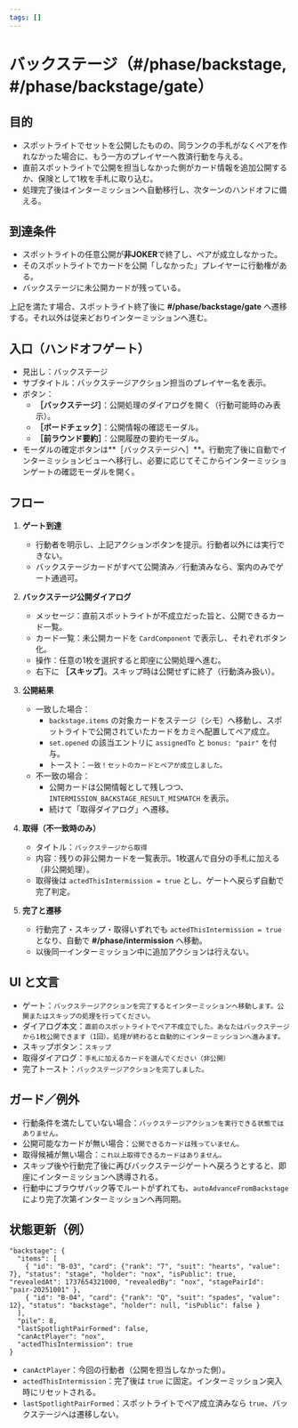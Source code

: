 ```yaml
---
tags: []
---
```


# バックステージ（#/phase/backstage, #/phase/backstage/gate）

## 目的

- スポットライトでセットを公開したものの、同ランクの手札がなくペアを作れなかった場合に、もう一方のプレイヤーへ救済行動を与える。
- 直前スポットライトで公開を担当しなかった側がカード情報を追加公開するか、保険として1枚を手札に取り込む。
- 処理完了後はインターミッションへ自動移行し、次ターンのハンドオフに備える。

## 到達条件

- スポットライトの任意公開が**非JOKER**で終了し、ペアが成立しなかった。
- そのスポットライトでカードを公開「しなかった」プレイヤーに行動権がある。
- バックステージに未公開カードが残っている。

上記を満たす場合、スポットライト終了後に **#/phase/backstage/gate** へ遷移する。それ以外は従来どおりインターミッションへ進む。

## 入口（ハンドオフゲート）

- 見出し：バックステージ
- サブタイトル：バックステージアクション担当のプレイヤー名を表示。
- ボタン：
  - **［バックステージ］**：公開処理のダイアログを開く（行動可能時のみ表示）。
  - **［ボードチェック］**：公開情報の確認モーダル。
  - **［前ラウンド要約］**：公開履歴の要約モーダル。
- モーダルの確定ボタンは**［バックステージへ］**。行動完了後に自動でインターミッションビューへ移行し、必要に応じてそこからインターミッションゲートの確認モーダルを開く。

## フロー

1. **ゲート到達**
   - 行動者を明示し、上記アクションボタンを提示。行動者以外には実行できない。
   - バックステージカードがすべて公開済み／行動済みなら、案内のみでゲート通過可。

2. **バックステージ公開ダイアログ**
   - メッセージ：直前スポットライトが不成立だった旨と、公開できるカード一覧。
   - カード一覧：未公開カードを `CardComponent` で表示し、それぞれボタン化。
   - 操作：任意の1枚を選択すると即座に公開処理へ進む。
   - 右下に **［スキップ］**。スキップ時は公開せずに終了（行動済み扱い）。

3. **公開結果**
   - 一致した場合：
     - `backstage.items` の対象カードをステージ（シモ）へ移動し、スポットライトで公開されていたカードをカミへ配置してペア成立。
     - `set.opened` の該当エントリに `assignedTo` と `bonus: "pair"` を付与。
     - トースト：`一致！セットのカードとペアが成立しました。`
   - 不一致の場合：
     - 公開カードは公開情報として残しつつ、`INTERMISSION_BACKSTAGE_RESULT_MISMATCH` を表示。
     - 続けて「取得ダイアログ」へ遷移。

4. **取得（不一致時のみ）**
   - タイトル：`バックステージから取得`
   - 内容：残りの非公開カードを一覧表示。1枚選んで自分の手札に加える（非公開処理）。
   - 取得後は `actedThisIntermission = true` とし、ゲートへ戻らず自動で完了判定。

5. **完了と遷移**
   - 行動完了・スキップ・取得いずれでも `actedThisIntermission = true` となり、自動で **#/phase/intermission** へ移動。
   - 以後同一インターミッション中に追加アクションは行えない。

## UI と文言

- ゲート：`バックステージアクションを完了するとインターミッションへ移動します。公開またはスキップの処理を行ってください。`
- ダイアログ本文：`直前のスポットライトでペア不成立でした。あなたはバックステージから1枚公開できます（1回）。処理が終わると自動的にインターミッションへ進みます。`
- スキップボタン：`スキップ`
- 取得ダイアログ：`手札に加えるカードを選んでください（非公開）`
- 完了トースト：`バックステージアクションを完了しました。`

## ガード／例外

- 行動条件を満たしていない場合：`バックステージアクションを実行できる状態ではありません。`
- 公開可能なカードが無い場合：`公開できるカードは残っていません。`
- 取得候補が無い場合：`これ以上取得できるカードはありません。`
- スキップ後や行動完了後に再びバックステージゲートへ戻ろうとすると、即座にインターミッションへ誘導される。
- 行動中にブラウザバック等でルートがずれても、`autoAdvanceFromBackstage` により完了次第インターミッションへ再同期。

## 状態更新（例）

```
"backstage": {
  "items": [
    { "id": "B-03", "card": {"rank": "7", "suit": "hearts", "value": 7}, "status": "stage", "holder": "nox", "isPublic": true, "revealedAt": 1737654321000, "revealedBy": "nox", "stagePairId": "pair-20251001" },
    { "id": "B-04", "card": {"rank": "Q", "suit": "spades", "value": 12}, "status": "backstage", "holder": null, "isPublic": false }
  ],
  "pile": 8,
  "lastSpotlightPairFormed": false,
  "canActPlayer": "nox",
  "actedThisIntermission": true
}
```

- `canActPlayer`：今回の行動者（公開を担当しなかった側）。
- `actedThisIntermission`：完了後は `true` に固定。インターミッション突入時にリセットされる。
- `lastSpotlightPairFormed`：スポットライトでペア成立済みなら `true`、バックステージへは遷移しない。

